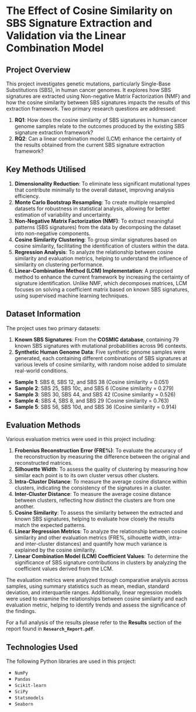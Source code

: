 # **The Effect of Cosine Similarity on SBS Signature Extraction and Validation via the Linear Combination Model**

## **Project Overview**
This project investigates genetic mutations, particularly Single-Base Substitutions (SBS), in human cancer genomes. It explores how SBS signatures are extracted using Non-negative Matrix Factorization (NMF) and how the cosine similarity between SBS signatures impacts the results of this extraction framework. Two primary research questions are addressed:

1. **RQ1**: How does the cosine similarity of SBS signatures in human cancer genome samples relate to the outcomes produced by the existing SBS signature extraction framework?
2. **RQ2**: Can a linear combination model (LCM) enhance the certainty of the results obtained from the current SBS signature extraction framework?

## **Key Methods Utilised**
1. **Dimensionality Reduction**: To eliminate less significant mutational types that contribute minimally to the overall dataset, improving analysis efficiency.
2. **Monte Carlo Bootstrap Resampling**: To create multiple resampled datasets for robustness in statistical analysis, allowing for better estimation of variability and uncertainty.
3. **Non-Negative Matrix Factorization (NMF)**: To extract meaningful patterns (SBS signatures) from the data by decomposing the dataset into non-negative components.
4. **Cosine Similarity Clustering**: To group similar signatures based on cosine similarity, facilitating the identification of clusters within the data.
6. **Regression Analysis**: To analyze the relationship between cosine similarity and evaluation metrics, helping to understand the influence of similarity on clustering performance.
7. **Linear-Combination Method (LCM) Implementation**: A proposed method to enhance the current framework by increasing the certainty of signature identification. Unlike NMF, which decomposes matrices, LCM focuses on solving a coefficient matrix based on known SBS signatures, using supervised machine learning techniques.

## **Dataset Information**
The project uses two primary datasets:
1. **Known SBS Signatures**: From the **COSMIC database**, containing 79 known SBS signatures with mutational probabilities across 96 contexts.
2. **Synthetic Human Genome Data**: Five synthetic genome samples were generated, each containing different combinations of SBS signatures at various levels of cosine similarity, with random noise added to simulate real-world conditions.
- **Sample 1**: SBS 6, SBS 12, and SBS 38 (Cosine similarity = 0.051)
- **Sample 2**: SBS 25, SBS 10c, and SBS 6 (Cosine similarity = 0.279)
- **Sample 3**: SBS 30, SBS 44, and SBS 42 (Cosine similarity = 0.526)
- **Sample 4**: SBS 4, SBS 8, and SBS 29 (Cosine similarity = 0.763)
- **Sample 5**: SBS 56, SBS 10d, and SBS 36 (Cosine similarity = 0.914)

## **Evaluation Methods**
Various evaluation metrics were used in this project including:
1. **Frobenius Reconstruction Error (FRE%)**: To evaluate the accuracy of the reconstruction by measuring the difference between the original and reconstructed matrices.
2. **Silhouette Width**: To assess the quality of clustering by measuring how similar each point is to its own cluster versus other clusters.
3. **Intra-Cluster Distance**: To measure the average cosine distance within clusters, indicating the consistency of the signatures in a cluster.
4. **Inter-Cluster Distance**: To measure the average cosine distance between clusters, reflecting how distinct the clusters are from one another.
5. **Cosine Similarity**: To assess the similarity between the extracted and known SBS signatures, helping to evaluate how closely the results match the expected patterns.
6. **Linear Regression Metrics**: To analyze the relationship between cosine similarity and other evaluation metrics (FRE%, silhouette width, intra- and inter-cluster distances) and quantify how much variance is explained by the cosine similarity.
7. **Linear Combination Model (LCM) Coefficient Values**: To determine the significance of SBS signature contributions in clusters by analyzing the coefficient values derived from the LCM.

The evaluation metrics were analyzed through comparative analysis across samples, using summary statistics such as mean, median, standard deviation, and interquartile ranges. Additionally, linear regression models were used to examine the relationships between cosine similarity and each evaluation metric, helping to identify trends and assess the significance of the findings.

For a full analysis of the results please refer to the **Results** section of the report found in **`Research_Report.pdf`**.

## **Technologies Used**
The following Python libraries are used in this project:
- `NumPy`
- `Pandas`
- `Scikit-learn`
- `SciPy`
- `Statsmodels`
- `Seaborn`


